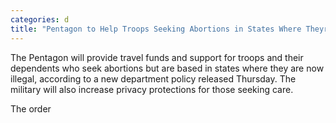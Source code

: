 ```yaml
---
categories: d
title: "Pentagon to Help Troops Seeking Abortions in States Where Theyre Now Illegal"
---
```


The Pentagon will provide travel funds and support for troops and their dependents who seek abortions but are based in states where they are now illegal, according to a new department policy released Thursday. The military will also increase privacy protections for those seeking care.



The order 